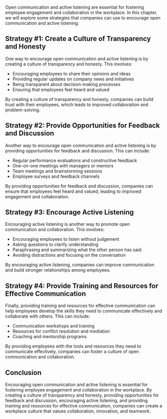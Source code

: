 
Open communication and active listening are essential for fostering employee engagement and collaboration in the workplace. In this chapter, we will explore some strategies that companies can use to encourage open communication and active listening.

Strategy #1: Create a Culture of Transparency and Honesty
---------------------------------------------------------

One way to encourage open communication and active listening is by creating a culture of transparency and honesty. This involves:

* Encouraging employees to share their opinions and ideas
* Providing regular updates on company news and initiatives
* Being transparent about decision-making processes
* Ensuring that employees feel heard and valued

By creating a culture of transparency and honesty, companies can build trust with their employees, which leads to improved collaboration and problem-solving.

Strategy #2: Provide Opportunities for Feedback and Discussion
--------------------------------------------------------------

Another way to encourage open communication and active listening is by providing opportunities for feedback and discussion. This can include:

* Regular performance evaluations and constructive feedback
* One-on-one meetings with managers or mentors
* Team meetings and brainstorming sessions
* Employee surveys and feedback channels

By providing opportunities for feedback and discussion, companies can ensure that employees feel heard and valued, leading to improved engagement and collaboration.

Strategy #3: Encourage Active Listening
---------------------------------------

Encouraging active listening is another way to promote open communication and collaboration. This involves:

* Encouraging employees to listen without judgement
* Asking questions to clarify understanding
* Paraphrasing and summarizing what the other person has said
* Avoiding distractions and focusing on the conversation

By encouraging active listening, companies can improve communication and build stronger relationships among employees.

Strategy #4: Provide Training and Resources for Effective Communication
-----------------------------------------------------------------------

Finally, providing training and resources for effective communication can help employees develop the skills they need to communicate effectively and collaborate with others. This can include:

* Communication workshops and training
* Resources for conflict resolution and mediation
* Coaching and mentorship programs

By providing employees with the tools and resources they need to communicate effectively, companies can foster a culture of open communication and collaboration.

Conclusion
----------

Encouraging open communication and active listening is essential for fostering employee engagement and collaboration in the workplace. By creating a culture of transparency and honesty, providing opportunities for feedback and discussion, encouraging active listening, and providing training and resources for effective communication, companies can create a workplace culture that values collaboration, innovation, and teamwork.
